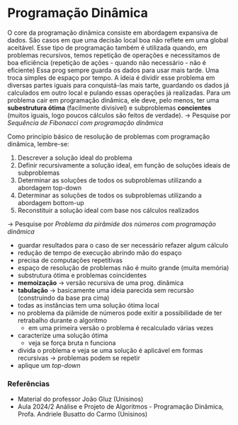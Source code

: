 # Programação Dinâmica
O core da programação dinâmica consiste em abordagem expansiva de dados. São casos em que uma decisão local boa não reflete em uma global aceitável.
Esse tipo de programação também é utilizada quando, em problemas recursivos, temos repetição de operações e necessitamos de boa eficiência (repetição de ações - quando não necessário - não é eficiente)
Essa prog sempre guarda os dados para usar mais tarde. Uma troca simples de espaço por tempo.
A ideia é dividir esse problema em diversas partes iguais para conquistá-las mais tarte, guardando os dados já calculados em outro local e pulando essas operações já realizadas.
Para um problema cair em programação dinâmica, ele deve, pelo menos, ter uma **subestrutura ótima** (facilmente divisível) e subproblemas **concientes** (muitos iguais, logo poucos cálculos são feitos de verdade).
-> Pesquise por *Sequência de Fibonacci com programação dinâmica*

Como princípio básico de resolução de problemas com programação dinâmica, lembre-se:
1. Descrever a solução ideal do problema
2. Definir recursivamente a solução ideal, em função de soluções ideais de subproblemas
3. Determinar as soluções de todos os subproblemas utilizando a abordagem top-down
4. Determinar as soluções de todos os subproblemas utilizando a abordagem bottom-up
5. Reconstituir a solução ideal com base nos cálculos realizados

-> Pesquise por *Problema da pirâmide dos números com programação dinâmica*

- guardar resultados para o caso de ser necessário refazer algum cálculo
- redução de tempo de execução abrindo mão do espaço
- precisa de computações repetitivas
- espaço de resolução de problemas não é muito grande (muita memória)
- substrutura ótima e problemas coincidentes 
- **memoização** -> versão recursiva de uma prog. dinâmica
- **tabulação** -> basicamente uma ideia parecida sem recursão (construindo da base pra cima)
- todas as instâncias tem uma solução ótima local
- no problema da piâmide de números pode exitir a possibilidade de ter retrabalho durante o algoritmo
    - em uma primeira versão o problema é recalculado várias vezes
- caracterize uma solução ótima
    - veja se força bruta n funciona
- divida o problema e veja se uma solução é aplicável em formas recursivas -> problemas podem se repetir
- aplique um *top-down*


### Referências
- Material do professor João Gluz (Unisinos)
- Aula 2024/2 Análise e Projeto de Algoritmos - Programação Dinâmica, Profa. Andriele Busatto do Carmo (Unisinos)